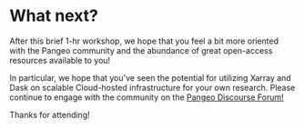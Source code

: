 # What next?

After this brief 1-hr workshop, we hope that you feel a bit more oriented with the Pangeo community and the abundance of great open-access resources available to you!

In particular, we hope that you've seen the potential for utilizing Xarray and Dask on scalable Cloud-hosted infrastructure for your own research. Please continue to engage with the community on the [Pangeo Discourse Forum!](https://discourse.pangeo.io)

Thanks for attending!
